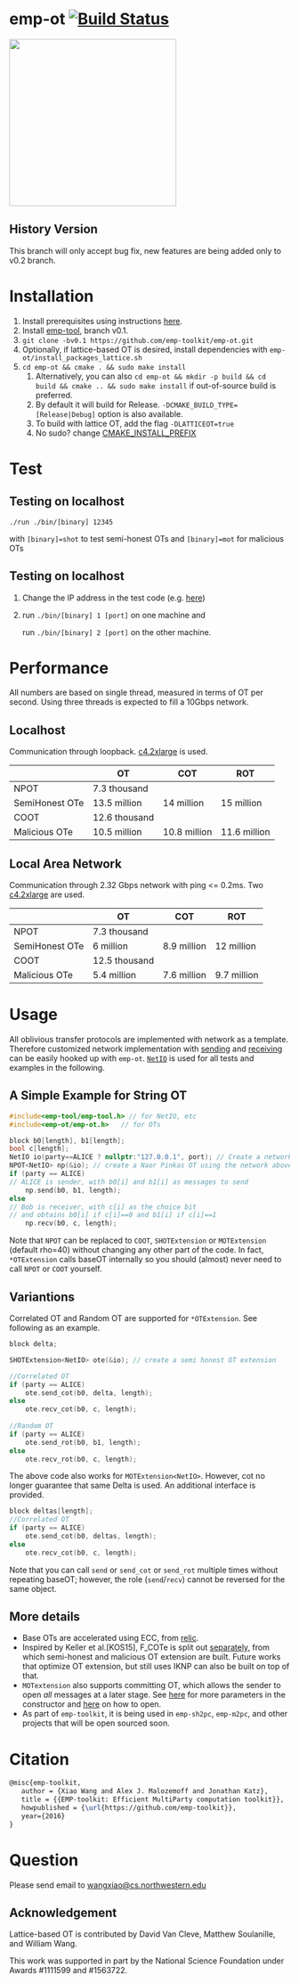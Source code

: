 emp-ot [![Build Status](https://travis-ci.org/emp-toolkit/emp-ot.svg?branch=v0.1)](https://travis-ci.org/emp-toolkit/emp-ot)
=====
<img src="https://raw.githubusercontent.com/emp-toolkit/emp-readme/master/art/logo-full.jpg" width=300px/>

## History Version
This branch will only accept bug fix, new features are being added only to v0.2 branch.


Installation
=====

1. Install prerequisites using instructions [here](https://github.com/emp-toolkit/emp-readme/tree/v0.1#express-installation).
2. Install [emp-tool](https://github.com/emp-toolkit/emp-tool), branch v0.1.
3. `git clone -bv0.1 https://github.com/emp-toolkit/emp-ot.git`
4. Optionally, if lattice-based OT is desired, install dependencies with `emp-ot/install_packages_lattice.sh`
5. `cd emp-ot && cmake . && sudo make install`  
    1. Alternatively, you can also `cd emp-ot && mkdir -p build && cd build && cmake .. && sudo make install` if out-of-source build is preferred.
    2. By default it will build for Release. `-DCMAKE_BUILD_TYPE=[Release|Debug]` option is also available.
	3. To build with lattice OT, add the flag `-DLATTICEOT=true`
    4. No sudo? change [CMAKE_INSTALL_PREFIX](https://cmake.org/cmake/help/v3.18/variable/CMAKE_INSTALL_PREFIX.html)

Test
=====

Testing on localhost
-----

   `./run ./bin/[binary] 12345`

with `[binary]=shot` to test semi-honest OTs and `[binary]=mot` for malicious OTs
   
Testing on localhost
-----

1. Change the IP address in the test code (e.g. [here](https://github.com/emp-toolkit/emp-ot/blob/master/test/shot.cpp#L8))

2. run `./bin/[binary] 1 [port]` on one machine and 
  
   run `./bin/[binary] 2 [port]` on the other machine.
  
Performance
=====
All numbers are based on single thread, measured in terms of OT per second. Using three threads is expected to fill a 10Gbps network.

Localhost
-----
Communication through loopback. [c4.2xlarge](http://www.ec2instances.info/?filter=c4.2xlarge) is used.

|                | OT            | COT          | ROT          |
|----------------|---------------|--------------|--------------|
| NPOT           | 7.3 thousand  |              |              |
| SemiHonest OTe | 13.5 million  | 14 million   | 15 million   |
| COOT           | 12.6 thousand |              |              |
| Malicious OTe  | 10.5 million  | 10.8 million | 11.6 million |

Local Area Network
-----

Communication through 2.32 Gbps network with ping <= 0.2ms. Two [c4.2xlarge](http://www.ec2instances.info/?filter=c4.2xlarge) are used.

|                | OT            | COT          | ROT          |
|----------------|---------------|--------------|--------------|
| NPOT           | 7.3 thousand  |              |              |
| SemiHonest OTe | 6 million  | 8.9 million | 12 million |
| COOT           | 12.5 thousand |              |              |
| Malicious OTe  | 5.4 million  | 7.6 million | 9.7 million |

Usage
=====
All oblivious transfer protocols are implemented with network as a template. Therefore customized network implementation with [sending](https://github.com/emp-toolkit/emp-tool/blob/master/emp-tool/io/io_channel.h#L15) and [receiving](https://github.com/emp-toolkit/emp-tool/blob/master/emp-tool/io/io_channel.h#L18) can be easily hooked up with `emp-ot`. [`NetIO`](https://github.com/emp-toolkit/emp-tool/blob/master/emp-tool/io/net_io_channel.h#L26) is used for all tests and examples in the following.

A Simple Example for String OT
-----

```cpp
#include<emp-tool/emp-tool.h> // for NetIO, etc
#include<emp-ot/emp-ot.h>   // for OTs

block b0[length], b1[length];
bool c[length];
NetIO io(party==ALICE ? nullptr:"127.0.0.1", port); // Create a network with Bob connecting to 127.0.0.1
NPOT<NetIO> np(&io); // create a Naor Pinkas OT using the network above
if (party == ALICE)
// ALICE is sender, with b0[i] and b1[i] as messages to send
    np.send(b0, b1, length); 
else
// Bob is receiver, with c[i] as the choice bit 
// and obtains b0[i] if c[i]==0 and b1[i] if c[i]==1
    np.recv(b0, c, length);  
```
Note that `NPOT` can be replaced to `COOT`, `SHOTExtension` or `MOTExtension` (default rho=40) without changing any other part of the code. In fact, `*OTExtension` calls baseOT internally so you should (almost) never need to call `NPOT` or `COOT` yourself.

Variantions
-----

Correlated OT and Random OT are supported for `*OTExtension`. See following as an example.
```cpp
block delta;

SHOTExtension<NetIO> ote(&io); // create a semi honest OT extension

//Correlated OT
if (party == ALICE)
    ote.send_cot(b0, delta, length);
else
    ote.recv_cot(b0, c, length);
    
//Random OT
if (party == ALICE)
    ote.send_rot(b0, b1, length);
else
    ote.recv_rot(b0, c, length);
```
The above code also works for `MOTExtension<NetIO>`. However, cot no longer guarantee that same Delta is used. An additional interface is provided.

```cpp
block deltas[length];
//Correlated OT
if (party == ALICE)
    ote.send_cot(b0, deltas, length);
else
    ote.recv_cot(b0, c, length);
```
Note that you can call `send` or `send_cot` or `send_rot` multiple times without repeating baseOT; however, the role (`send`/`recv`) cannot be reversed for the same object.

More details
-----
- Base OTs are accelerated using ECC, from [relic](https://github.com/relic-toolkit/relic).
- Inspired by Keller et al.[KOS15], F_COTe is split out [separately](emp-ot/ot_extension.h), from which semi-honest and malicious OT extension are built. Future works that optimize OT extension, but still uses IKNP can also be built on top of that. 
- `MOTextension` also supports committing OT, which allows the sender to open *all* messages at a later stage. See [here](emp-ot/mextension.h#L27) for more parameters in the constructor and [here](emp-ot/mextension.h#L286) on how to open.
- As part of `emp-toolkit`, it is being used in `emp-sh2pc`, `emp-m2pc`, and other projects that will be open sourced soon.

Citation
=====
```latex
@misc{emp-toolkit,
   author = {Xiao Wang and Alex J. Malozemoff and Jonathan Katz},
   title = {{EMP-toolkit: Efficient MultiParty computation toolkit}},
   howpublished = {\url{https://github.com/emp-toolkit}},
   year={2016}
}
```

Question
=====
Please send email to wangxiao@cs.northwestern.edu

## Acknowledgement
Lattice-based OT is contributed by David Van Cleve, Matthew Soulanille, and William Wang.

This work was supported in part by the National Science Foundation under Awards #1111599 and #1563722.
